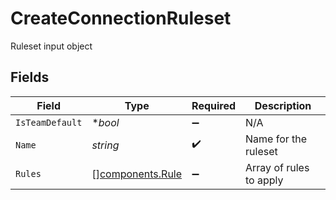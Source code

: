 # CreateConnectionRuleset

Ruleset input object


## Fields

| Field                                                | Type                                                 | Required                                             | Description                                          |
| ---------------------------------------------------- | ---------------------------------------------------- | ---------------------------------------------------- | ---------------------------------------------------- |
| `IsTeamDefault`                                      | **bool*                                              | :heavy_minus_sign:                                   | N/A                                                  |
| `Name`                                               | *string*                                             | :heavy_check_mark:                                   | Name for the ruleset                                 |
| `Rules`                                              | [][components.Rule](../../models/components/rule.md) | :heavy_minus_sign:                                   | Array of rules to apply                              |